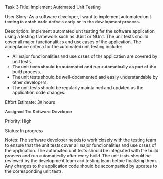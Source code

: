Task 3 Title: Implement Automated Unit Testing

User Story: As a software developer, I want to implement automated unit testing to catch code defects early on in the development process.

Description: Implement automated unit testing for the software application using a testing framework such as JUnit or NUnit. The unit tests should cover all major functionalities and use cases of the application. The acceptance criteria for the automated unit testing include:
* All major functionalities and use cases of the application are covered by unit tests.
* The unit tests should be automated and run automatically as part of the build process.
* The unit tests should be well-documented and easily understandable by other developers.
* The unit tests should be regularly maintained and updated as the application code changes.

Effort Estimate: 30 hours

Assigned To: Software Developer

Priority: High

Status: In progress

Notes: The software developer needs to work closely with the testing team to ensure that the unit tests cover all major functionalities and use cases of the application. The automated unit tests should be integrated with the build process and run automatically after every build. The unit tests should be reviewed by the development team and testing team before finalizing them. Any changes to the application code should be accompanied by updates to the corresponding unit tests.